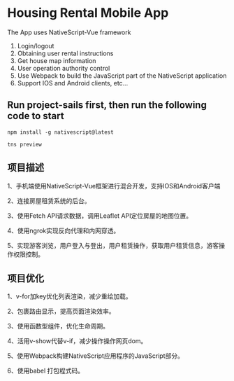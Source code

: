 # Housing Rental Mobile App

The App uses NativeScript-Vue framework

1. Login/logout
1. Obtaining user rental instructions
1. Get house map information
1. User operation authority control
1. Use Webpack to build the JavaScript part of the NativeScript application
1. Support IOS and Android clients, etc...

## Run project-sails first, then run the following code to start
```
npm install -g nativescript@latest
```
```
tns preview
```

## 项目描述

1、手机端使用NativeScript-Vue框架进行混合开发，支持IOS和Android客户端

2、连接房屋租赁系统的后台。

3、使用Fetch API请求数据，调用Leaflet API定位房屋的地图位置。

4、使用ngrok实现反向代理和内网穿透。

5、实现游客浏览，用户登入与登出，用户租赁操作，获取用户租赁信息，游客操作权限控制。

## 项目优化

1、v-for加key优化列表渲染，减少重绘加载。

2、<keep-alive>包裹路由显示，提高页面渲染效率。
  
3、使用函数型组件，优化生命周期。

4、活用v-show代替v-if，减少操作操作网页dom。

5、使用Webpack构建NativeScript应用程序的JavaScript部分。

6、使用babel 打包程式码。
